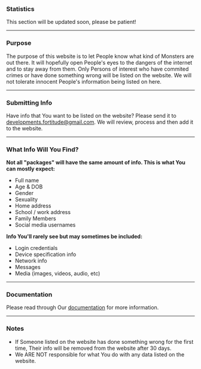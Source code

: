 ### Statistics
This section will be updated soon, please be patient!

---

### Purpose
The purpose of this website is to let People know what kind of Monsters are out there. It will hopefully open People's eyes to the dangers of the internet and to stay away from them. Only Persons of interest who have commited crimes or have done something wrong will be listed on the website. We will not tolerate innocent People's information being listed on here.

---

### Submitting Info
Have info that You want to be listed on the website? Please send it to [developments.fortitude@gmail.com](https://gmail.com). We will review, process and then add it to the website.

---

### What Info Will You Find?
**Not all "packages" will have the same amount of info. This is what You can mostly expect:**  
- Full name
- Age & DOB
- Gender
- Sexuality
- Home address
- School / work address
- Family Members
- Social media usernames

**Info You'll rarely see but may sometimes be included:**  
- Login credentials
- Device specification info
- Network info
- Messages
- Media (images, videos, audio, etc)

---

### Documentation
Please read through Our [documentation](https://dev-fortitude.github.io/DoxThem/website/documentation.html) for more information.

---

### Notes
- If Someone listed on the website has done something wrong for the first time, Their info will be removed from the website after 30 days.
- We ARE NOT responsible for what You do with any data listed on the website.
